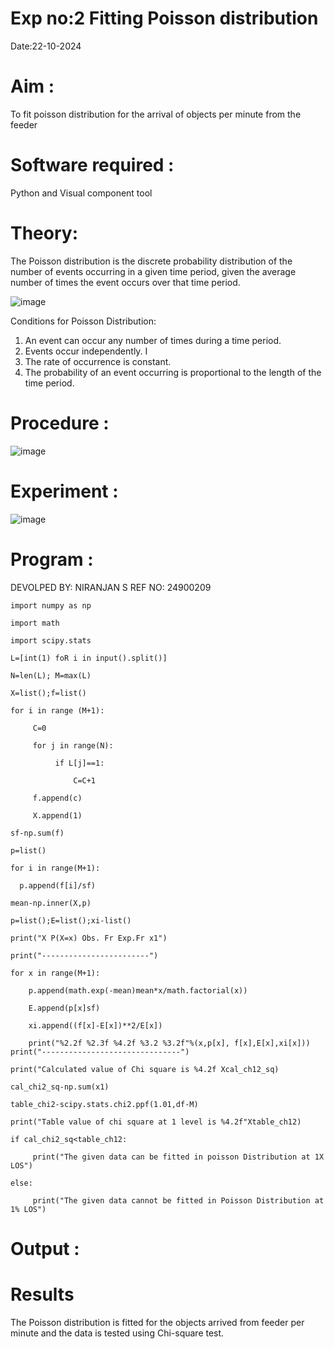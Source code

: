 # Exp no:2 Fitting Poisson  distribution
Date:22-10-2024
# Aim : 

To fit poisson distribution for the arrival of objects per minute from the feeder

# Software required :  

Python and Visual component tool

# Theory:

The Poisson distribution is the discrete probability distribution of the number of events occurring in a given time period, given the average number of times the event occurs over that time period.

![image](https://user-images.githubusercontent.com/104613195/166248326-fd042076-8b0b-40c4-8b11-1d8e8fcb74db.png)

 Conditions for Poisson Distribution:

1. An event can occur any number of times during a time period.
2. Events occur independently. I
3. The rate of occurrence is constant.
4. The probability of an event occurring is proportional to the length of the time period. 
 
# Procedure :

![image](https://user-images.githubusercontent.com/104613195/166251988-d0c53205-6080-4f7b-ae4c-398178586637.png)

# Experiment :

![image](https://user-images.githubusercontent.com/103921593/230282876-f4a5afbf-cac1-4648-a1b0-c78840638a8e.png)

# Program :
DEVOLPED BY: NIRANJAN S
REF NO: 24900209



    import numpy as np

    import math

    import scipy.stats

    L=[int(1) foR i in input().split()]

    N=len(L); M=max(L)

    X=list();f=list()

    for i in range (M+1):

         C=0

         for j in range(N):

              if L[j]==1:

                  C=C+1

         f.append(c)

         X.append(1)

    sf-np.sum(f)

    p=list()

    for i in range(M+1):

      p.append(f[i]/sf)

    mean-np.inner(X,p)
 
    p=list();E=list();xi-list()

    print("X P(X=x) Obs. Fr Exp.Fr x1")

    print("------------------------")

    for x in range(M+1):

        p.append(math.exp(-mean)mean*x/math.factorial(x))

        E.append(p[x]sf)

        xi.append((f[x]-E[x])**2/E[x])

        print("%2.2f %2.3f %4.2f %3.2 %3.2f"%(x,p[x], f[x],E[x],xi[x]))
    print("-------------------------------")

    print("Calculated value of Chi square is %4.2f Xcal_ch12_sq)

    cal_chi2_sq-np.sum(x1)

    table_chi2-scipy.stats.chi2.ppf(1.01,df-M)

    print("Table value of chi square at 1 level is %4.2f"Xtable_ch12)

    if cal_chi2_sq<table_ch12:

         print("The given data can be fitted in poisson Distribution at 1X LOS")

    else:

         print("The given data cannot be fitted in Poisson Distribution at 1% LOS")
 

# Output : 



# Results

The Poisson distribution is fitted for the objects arrived from feeder per minute and the data is tested using Chi-square test. 
 
